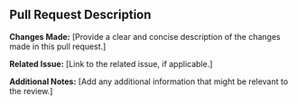 ## Pull Request Description

**Changes Made:**
[Provide a clear and concise description of the changes made in this pull request.]

**Related Issue:**
[Link to the related issue, if applicable.]

**Additional Notes:**
[Add any additional information that might be relevant to the review.]